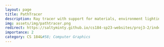 ```yaml
---
layout: page
title: PathTracer
description: Ray tracer with support for materials, environment lighting, and depth of field
img: assets/img/pathtracer.png
redirect: https://saltyminty.github.io/cs184-sp23-websites/proj3-2/index.html
importance: 2
category: CS 184&#58; Computer Graphics
---
```

